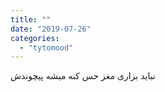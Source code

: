 ```yaml
---
title: ""
date: "2019-07-26"
categories: 
  - "tytomood"
---
```


نباید بزاری مغز حس کنه میشه پیچوندش
